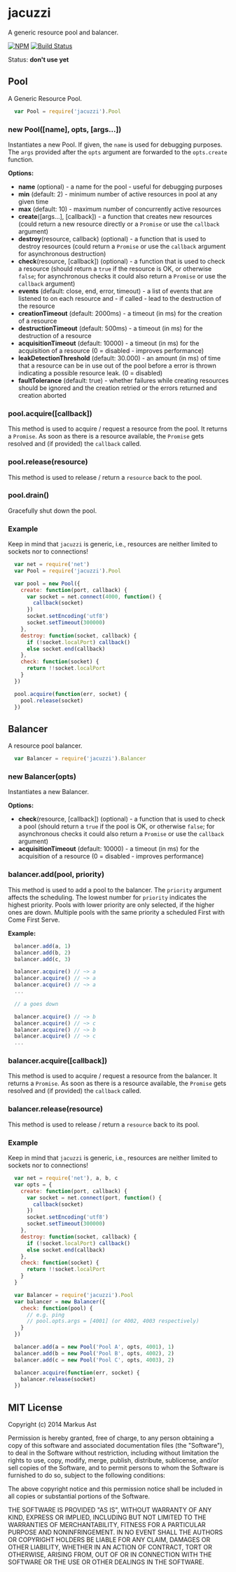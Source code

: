 # jacuzzi

  A generic resource pool and balancer.

  [![NPM](https://badge.fury.io/js/jacuzzi.svg)](https://npmjs.org/package/jacuzzi)
  [![Build Status](https://secure.travis-ci.org/rkusa/jacuzzi.svg)](http://travis-ci.org/rkusa/jacuzzi)


  Status: **don't use yet**

## Pool

  A Generic Resource Pool.

```js
  var Pool = require('jacuzzi').Pool
```

### new Pool([name], opts, [args...])

  Instantiates a new Pool. If given, the `name` is used for debugging purposes. The `args` provided after the `opts` argument are forwarded to the `opts.create` function.

  **Options:**

  - **name** (optional) - a name for the pool - useful for debugging purposes
  - **min** (default: 2) - minimum number of active resources in pool at any given time
  - **max** (default: 10) - maximum number of concurrently active resources
  - **create**([args...], [callback]) - a function that creates new resources (could return a new resource directly or a `Promise` or use the `callback` argument)
  - **destroy**(resource, callback) (optional) - a function that is used to destroy resources (could return a `Promise` or use the `callback` argument for asynchronous destruction)
  - **check**(resource, [callback]) (optional) - a function that is used to check a resource (should return a `true` if the resource is OK, or otherwise `false`; for asynchronous checks it could also return a `Promise` or use the `callback` argument)
  - **events** (default: close, end, error, timeout) - a list of events that are listened to on each resource and - if called - lead to the destruction of the resource
  - **creationTimeout** (default: 2000ms) - a timeout (in ms) for the creation of a resource
  - **destructionTimeout** (default: 500ms) - a timeout (in ms) for the destruction of a resource
  - **acquisitionTimeout** (default: 10000) -  a timeout (in ms) for the acquisition of a resource (0 = disabled - improves performance)
  - **leakDetectionThreshold** (default: 30.000) - an amount (in ms) of time that a resource can be in use out of the pool before a error is thrown indicating a possible resource leak. (0 = disabled)
  - **faultTolerance** (default: true) - whether failures while creating resources should be ignored and the creation retried or the errors returned and creation aborted

### pool.acquire([callback])

  This method is used to acquire / request a resource from the pool. It returns a `Promise`. As soon as there is a resource available, the `Promise` gets resolved and (if provided) the `callback` called.

### pool.release(resource)

  This method is used to release / return a `resource` back to the pool.

### pool.drain()

  Gracefully shut down the pool.

### Example

  Keep in mind that `jacuzzi` is generic, i.e., resources are neither limited to sockets nor to connections!

```js
  var net = require('net')
  var Pool = require('jacuzzi').Pool

  var pool = new Pool({
    create: function(port, callback) {
      var socket = net.connect(4000, function() {
        callback(socket)
      })
      socket.setEncoding('utf8')
      socket.setTimeout(300000)
    },
    destroy: function(socket, callback) {
      if (!socket.localPort) callback()
      else socket.end(callback)
    },
    check: function(socket) {
      return !!socket.localPort
    }
  })

  pool.acquire(function(err, socket) {
    pool.release(socket)
  })
```

## Balancer

  A resource pool balancer.

```js
  var Balancer = require('jacuzzi').Balancer
```

### new Balancer(opts)

  Instantiates a new Balancer.

  **Options:**

  - **check**(resource, [callback]) (optional) - a function that is used to check a pool (should return a `true` if the pool is OK, or otherwise `false`; for asynchronous checks it could also return a `Promise` or use the `callback` argument)
  - **acquisitionTimeout** (default: 10000) -  a timeout (in ms) for the acquisition of a resource (0 = disabled - improves performance)

### balancer.add(pool, priority)

  This method is used to add a pool to the balancer. The `priority` argument affects the scheduling. The lowest number for `priority` indicates the highest priority. Pools with lower priority are only selected, if the higher ones are down. Multiple pools with the same priority a scheduled First with Come First Serve.

  **Example:**

```js
  balancer.add(a, 1)
  balancer.add(b, 2)
  balancer.add(c, 3)

  balancer.acquire() // ~> a
  balancer.acquire() // ~> a
  balancer.acquire() // ~> a
  ...

  // a goes down

  balancer.acquire() // ~> b
  balancer.acquire() // ~> c
  balancer.acquire() // ~> b
  balancer.acquire() // ~> c
  ...
```

### balancer.acquire([callback])

  This method is used to acquire / request a resource from the balancer. It returns a `Promise`. As soon as there is a resource available, the `Promise` gets resolved and (if provided) the `callback` called.

### balancer.release(resource)

  This method is used to release / return a `resource` back to its pool.

### Example

  Keep in mind that `jacuzzi` is generic, i.e., resources are neither limited to sockets nor to connections!

```js
  var net = require('net'), a, b, c
  var opts = {
    create: function(port, callback) {
      var socket = net.connect(port, function() {
        callback(socket)
      })
      socket.setEncoding('utf8')
      socket.setTimeout(300000)
    },
    destroy: function(socket, callback) {
      if (!socket.localPort) callback()
      else socket.end(callback)
    },
    check: function(socket) {
      return !!socket.localPort
    }
  }

  var Balancer = require('jacuzzi').Pool
  var balancer = new Balancer({
    check: function(pool) {
      // e.g. ping
      // pool.opts.args = [4001] (or 4002, 4003 respectively)
    }
  })

  balancer.add(a = new Pool('Pool A', opts, 4001), 1)
  balancer.add(b = new Pool('Pool B', opts, 4002), 2)
  balancer.add(c = new Pool('Pool C', opts, 4003), 2)

  balancer.acquire(function(err, socket) {
    balancer.release(socket)
  })
```

## MIT License

  Copyright (c) 2014 Markus Ast

  Permission is hereby granted, free of charge, to any person obtaining a copy of this software and associated documentation files (the "Software"), to deal in the Software without restriction, including without limitation the rights to use, copy, modify, merge, publish, distribute, sublicense, and/or sell copies of the Software, and to permit persons to whom the Software is furnished to do so, subject to the following conditions:

  The above copyright notice and this permission notice shall be included in all copies or substantial portions of the Software.

  THE SOFTWARE IS PROVIDED "AS IS", WITHOUT WARRANTY OF ANY KIND, EXPRESS OR IMPLIED, INCLUDING BUT NOT LIMITED TO THE WARRANTIES OF MERCHANTABILITY, FITNESS FOR A PARTICULAR PURPOSE AND NONINFRINGEMENT. IN NO EVENT SHALL THE AUTHORS OR COPYRIGHT HOLDERS BE LIABLE FOR ANY CLAIM, DAMAGES OR OTHER LIABILITY, WHETHER IN AN ACTION OF CONTRACT, TORT OR OTHERWISE, ARISING FROM, OUT OF OR IN CONNECTION WITH THE SOFTWARE OR THE USE OR OTHER DEALINGS IN THE SOFTWARE.